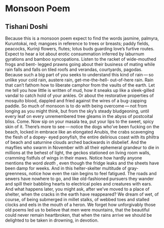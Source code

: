 # Monsoon Poem
## Tishani Doshi
Because this is a monsoon poem
expect to find the words jasmine,
palmyra, Kuruntokai, red; mangoes
in reference to trees or breasts; paddy
fields, peacocks, Kurinji flowers,
flutes; lotus buds guarding love’s
furtive routes. Expect to hear a lot
about erotic consummation inferred
by laburnum gyrations and bamboo
syncopations. Listen to the racket
of wide-mouthed frogs and bent-
legged prawns going about their
business of mating while rain falls
and falls on tiled roofs and verandas,
courtyards, pagodas. Because such
a big part of you seeks to understand
this kind of rain — so unlike your cold
rain, austere rain, get-me-the-hell-
out-of-here rain. Rain that can’t fathom
how to liberate camphor from the vaults
of the earth. Let me tell you how little
is written of mud, how it sneaks up
like a sleek-gilled vandal to catch hold
of your ankles. Or about the restorative
properties of mosquito blood, dappled
and fried against the wires of a bug-zapping
paddle. So much of monsoon is to do
with being overcome — not from longing
as you might think, but from the sky’s
steady bludgeoning, until every leaf
on every unremembered tree gleams
in the abyss of postcoital bliss.
Come. Now sip on your masala tea,
put your lips to the sweet, spicy skin
of it. There’s more to see — notice
the dogs who’ve been fucking on the beach,
locked in embrace like an elongated Anubis,
the crabs scavenging the flesh of a dopey-
eyed ponyfish, the entire delirious coast
with its philtra of beach and saturnine
clouds arched backwards in disbelief.
And the mayflies who swarm in November
with all their ephemeral grandeur to die
in millions at the behest of light, the geckos
stationed on living room walls, cramming
fistfuls of wings in their maws. Notice
how hardly anyone mentions the word
 _death_ , even though the fridge leaks
and the sheets have been damp for weeks.
And in this helter-skelter multitude
of gray-greenness, notice how even the rain
begins to feel fatigued. The roads and sewers
have nowhere to go, and like old-fashioned pursuers
they wander and spill their babbling hearts
to electrical poles and creatures with ears.
And what happens later, you might ask,
after we’ve moved to a place of shelter,
when the cracks in the earth have reappeared?
We dream of wet, of course, of being submerged
in millet stalks, of webbed toes and stalled
clocks and eels in the mouth of a heron.
We forget how unforgivably those old poems
led us to believe that men were mountains,
that the beautiful could never remain
heartbroken, that when the rains arrive
we should be delighted to be taken
in drowning, in devotion.